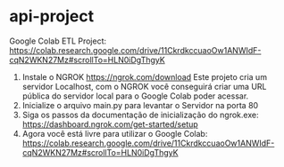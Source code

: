 # api-project

Google Colab ETL Project:
https://colab.research.google.com/drive/11CkrdkccuaoOw1ANWIdF-cqN2WKN27Mz#scrollTo=HLN0iDgThgyK

1. Instale o NGROK https://ngrok.com/download
Este projeto cria um servidor Localhost, com o NGROK você conseguirá criar uma URL pública do servidor local para o Google Colab poder acessar.
2. Inicialize o arquivo main.py para levantar o Servidor na porta 80
3. Siga os passos da documentação de inicialização do ngrok.exe: https://dashboard.ngrok.com/get-started/setup
4. Agora você está livre para utilizar o Google Colab: https://colab.research.google.com/drive/11CkrdkccuaoOw1ANWIdF-cqN2WKN27Mz#scrollTo=HLN0iDgThgyK
